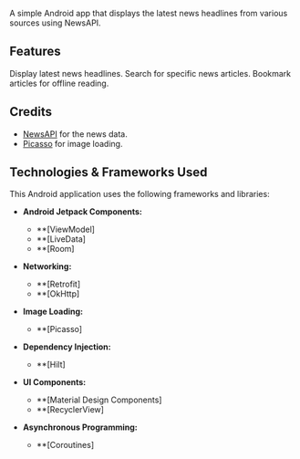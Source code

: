 A simple Android app that displays the latest news headlines from various sources using NewsAPI.

## Features
Display latest news headlines.
Search for specific news articles.
Bookmark articles for offline reading.

## Credits
- [NewsAPI](https://newsapi.org) for the news data.
- [Picasso](https://square.github.io/picasso/) for image loading.

## Technologies & Frameworks Used

This Android application uses the following frameworks and libraries:

- **Android Jetpack Components:**
  - **[ViewModel]
  - **[LiveData] 
  - **[Room]

- **Networking:**
  - **[Retrofit]
  - **[OkHttp]

- **Image Loading:**
  - **[Picasso]

- **Dependency Injection:**
  - **[Hilt]
- **UI Components:**
  - **[Material Design Components]
  - **[RecyclerView]

- **Asynchronous Programming:**
  - **[Coroutines]


